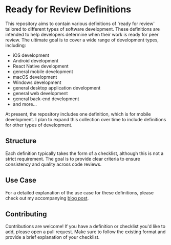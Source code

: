# Ready for Review Definitions

This repository aims to contain various definitions of 'ready for review' tailored to different types of software development. These definitions are intended to help developers determine when their work is ready for peer review. The ultimate goal is to cover a wide range of development types, including:

- iOS development
- Android development
- React Native development
- general mobile development
- macOS development
- Windows development
- general desktop application development
- general web development
- general back-end development
- and more...

At present, the repository includes one definition, which is for mobile development. I plan to expand this collection over time to include definitions for other types of development.

## Structure

Each definition typically takes the form of a checklist, although this is not a strict requirement. The goal is to provide clear criteria to ensure consistency and quality across code reviews.

## Use Case

For a detailed explanation of the use case for these definitions, please check out my accompanying [blog post](link-to-blog-post).

## Contributing

Contributions are welcome! If you have a definition or checklist you'd like to add, please open a pull request. Make sure to follow the existing format and provide a brief explanation of your checklist.
